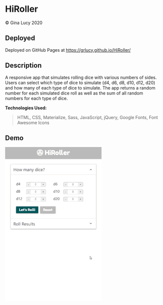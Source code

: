 # HiRoller

&copy; Gina Lucy 2020

## Deployed

Deployed on GitHub Pages at https://grlucy.github.io/HiRoller/

## Description

A responsive app that simulates rolling dice with various numbers of sides. Users can select which type of dice to simulate (d4, d6, d8, d10, d12, d20) and how many of each type of dice to simulate. The app returns a random number for each simulated dice roll as well as the sum of all random numbers for each type of dice.

**Technologies Used:**

> HTML, CSS, Materialize, Sass, JavaScript, jQuery, Google Fonts, Font Awesome Icons

## Demo

![HiRoller Demo](assets/screenshots/HiRoller-Demo.gif)
